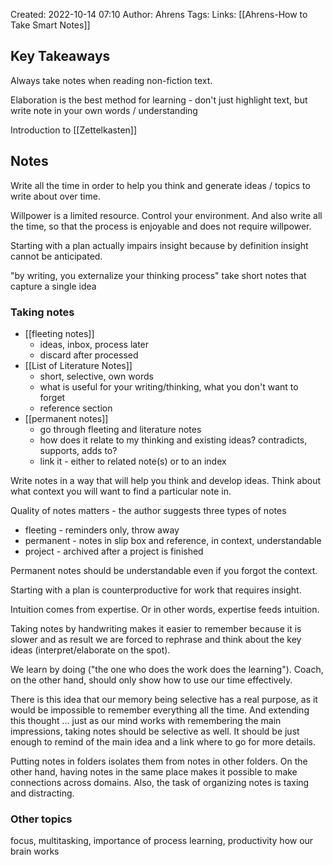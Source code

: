 ---
---

Created: 2022-10-14 07:10
Author: Ahrens
Tags: 
Links: [[Ahrens-How to Take Smart Notes]]

## Key Takeaways
Always take notes when reading non-fiction text. 

Elaboration is the best method for learning - 
don't just highlight text, but write note in your own words / understanding

Introduction to [[Zettelkasten]]

## Notes

Write all the time in order to help you think and generate ideas / topics to write about over time.

Willpower is a limited resource. Control your environment. And also write all the time, so that the process is enjoyable and does not require willpower.

Starting with a plan actually impairs insight because by definition insight cannot be anticipated.

"by writing, you externalize your thinking process"
take short notes that capture a single idea

### Taking notes
- [[fleeting notes]]
	- ideas, inbox, process later
	- discard after processed
- [[List of Literature Notes]]
	- short, selective, own words
	- what is useful for your writing/thinking, what you don't want to forget
	- reference section
- [[permanent notes]]
	- go through fleeting and literature notes
	- how does it relate to my thinking and existing ideas? contradicts, supports, adds to?
	- link it - either to related note(s) or to an index

Write notes in a way that will help you think and develop ideas. Think about what context you will want to find a particular note in.

Quality of notes matters - the author suggests three types of notes
- fleeting - reminders only, throw away
- permanent - notes in slip box and reference, in context, understandable
- project - archived after a project is finished

Permanent notes should be understandable even if you forgot the context.

Starting with a plan is counterproductive for work that requires insight.

Intuition comes from expertise. Or in other words, expertise feeds intuition.

Taking notes by handwriting makes it easier to remember because it is slower and as result we are forced to rephrase and think about the key ideas (interpret/elaborate on the spot).

We learn by doing ("the one who does the work does the learning"). Coach, on the other hand, should only show how to use our time effectively.

There is this idea that our memory being selective has a real purpose, as it would be impossible to remember everything all the time. And extending this thought ... just as our mind works with remembering the main impressions, taking notes should be selective as well. It should be just enough to remind of the main idea and a link where to go for more details.

Putting notes in folders isolates them from notes in other folders. On the other hand, having notes in the same place makes it possible to make connections across domains. Also, the task of organizing notes is taxing and distracting.

### Other topics
focus, multitasking, importance of process
learning, productivity
how our brain works